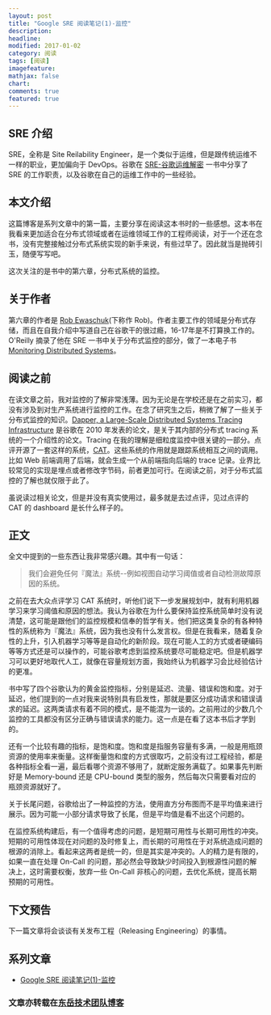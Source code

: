 ```yaml
---
layout: post
title: "Google SRE 阅读笔记(1)-监控"
description: 
headline:
modified: 2017-01-02
category: 阅读
tags: [阅读]
imagefeature:
mathjax: false
chart:
comments: true
featured: true
---
```


## SRE 介绍

SRE，全称是 Site Reilability Engineer，是一个类似于运维，但是跟传统运维不一样的职业，更加偏向于 DevOps。谷歌在 [SRE-谷歌运维解密](https://book.douban.com/subject/26875239/) 一书中分享了 SRE 的工作职责，以及谷歌在自己的运维工作中的一些经验。

## 本文介绍

这篇博客是系列文章中的第一篇，主要分享在阅读这本书时的一些感想。这本书在我看来更加适合在分布式领域或者在运维领域工作的工程师阅读，对于一个还在念书，没有完整接触过分布式系统实现的新手来说，有些过早了。因此就当是抛砖引玉，随便写写吧。

这次关注的是书中的第六章，分布式系统的监控。

## 关于作者

第六章的作者是 [Rob Ewaschuk](https://www.linkedin.com/in/robewaschuk)(下称作 Rob)。作者主要工作的领域是分布式存储，而且在自我介绍中写道自己在谷歌干的很过瘾，16-17年是不打算换工作的。O'Reilly 摘录了他在 SRE 一书中关于分布式监控的部分，做了一本电子书 [Monitoring Distributed Systems](http://www.oreilly.com/webops-perf/free/monitoring-distributed-systems.csp)。

## 阅读之前

在读文章之前，我对监控的了解非常浅薄。因为无论是在学校还是在之前实习，都没有涉及到对生产系统进行监控的工作。在念了研究生之后，稍微了解了一些关于分布式监控的知识。[Dapper, a Large-Scale Distributed Systems Tracing Infrastructure](https://static.googleusercontent.com/media/research.google.com/zh-CN//pubs/archive/36356.pdf) 是谷歌在 2010 年发表的论文，是关于其内部的分布式 tracing 系统的一个介绍性的论文。Tracing 在我的理解是细粒度监控中很关键的一部分。点评开源了一套这样的系统，[CAT](https://github.com/dianping/cat)。这些系统的作用就是跟踪系统相互之间的调用。比如 Web 前端调用了后端，就会生成一个从前端指向后端的 trace 记录。业界比较常见的实现是埋点或者修改字节码，前者更加可行。在阅读之前，对于分布式监控的了解也就仅限于此了。

虽说读过相关论文，但是并没有真实使用过，最多就是去过点评，见过点评的 CAT 的 dashboard 是长什么样子的。

## 正文

全文中提到的一些东西让我非常感兴趣。其中有一句话：

>我们会避免任何『魔法』系统--例如视图自动学习阈值或者自动检测故障原因的系统。

之前在去大众点评学习 CAT 系统时，听他们说下一步发展规划中，就有利用机器学习来学习阈值和原因的想法。我认为谷歌在为什么要保持监控系统简单时没有说清楚，这可能是跟他们的监控规模和信奉的哲学有关。他们把这类复杂的有各种特性的系统称为『魔法』系统，因为我也没有什么发言权。但是在我看来，随着复杂性的上升，引入机器学习等等是自动化的新阶段。现在可能人工的方式或者硬编码等等方式还是可以操作的，可能谷歌考虑到监控系统要尽可能稳定吧。但是机器学习可以更好地取代人工，就像在容量规划方面，我始终认为机器学习会比经验估计的更准。

书中写了四个谷歌认为的黄金监控指标，分别是延迟、流量、错误和饱和度。对于延迟，他们提到的一点对我来说特别具有启发性，那就是要区分成功请求和错误请求的延迟。这两类请求有着不同的模式，是不能混为一谈的。之前用过的少数几个监控的工具都没有区分正确与错误请求的能力。这一点是在看了这本书后才学到的。

还有一个比较有趣的指标，是饱和度。饱和度是指服务容量有多满，一般是用瓶颈资源的使用率来衡量。这样衡量饱和度的方式很取巧，之前没有过工程经验，都是各种指标全看一遍，最后看哪个资源不够用了，就断定服务满载了。如果事先判断好是 Memory-bound 还是 CPU-bound 类型的服务，然后每次只需要看对应的瓶颈资源就好了。

关于长尾问题，谷歌给出了一种监控的方法，使用直方分布图而不是平均值来进行展示。因为可能一小部分请求导致了长尾，但是平均值是看不出这个问题的。

在监控系统构建后，有一个值得考虑的问题，是短期可用性与长期可用性的冲突。短期的可用性体现在对问题的及时修复上，而长期的可用性在于对系统造成问题的根源的消除上。看起来这两者是统一的，但是其实是冲突的。人的精力是有限的，如果一直在处理 On-Call 的问题，那必然会导致缺少时间投入到根源性问题的解决上，这时需要权衡，放弃一些 On-Call 非核心的问题，去优化系统，提高长期预期的可用性。

## 下文预告

下一篇文章将会谈谈有关发布工程（Releasing Engineering）的事情。

## 系列文章

* [Google SRE 阅读笔记(1)-监控](http://gaocegege.com/Blog/%E9%98%85%E8%AF%BB/sre-0)

### 文章亦转载在[东岳技术团队博客](http://blog.dongyueweb.com/)
